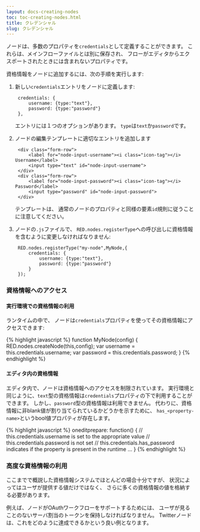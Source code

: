 ```yaml
---
layout: docs-creating-nodes
toc: toc-creating-nodes.html
title: クレデンシャル
slug: クレデンシャル
---
```


ノードは、多数のプロパティを`credentials`として定義することができます。
これらは、メインフローファイルとは別に保存され、
フローがエディタからエクスポートされたときには含まれないプロパティです。

資格情報をノードに追加するには、次の手順を実行します:

1. 新しい`credentials`エントリをノードに定義します:

        credentials: {
            username: {type:"text"},
            password: {type:"password"}
        },

   エントリには１つのオプションがあります。
   `type`は`text`か`password`です。

2. ノードの編集テンプレートに適切なエントリを追加します

        <div class="form-row">
            <label for="node-input-username"><i class="icon-tag"></i> Username</label>
            <input type="text" id="node-input-username">
        </div>
        <div class="form-row">
            <label for="node-input-password"><i class="icon-tag"></i> Password</label>
            <input type="password" id="node-input-password">
        </div>

    テンプレートは、
    通常のノードのプロパティと同様の要素`id`規則に従うことに注意してください。

3. ノードの`.js`ファイルで、
   `RED.nodes.registerType`への呼び出しに資格情報を含むように変更しなければなりません:

        RED.nodes.registerType("my-node",MyNode,{
            credentials: {
                username: {type:"text"},
                password: {type:"password"}
            }
        });

### 資格情報へのアクセス

#### 実行環境での資格情報の利用

ランタイムの中で、
ノードは`credentials`プロパティを使ってその資格情報にアクセスできます:

{% highlight javascript %}
function MyNode(config) {
    RED.nodes.createNode(this,config);
    var username = this.credentials.username;
    var password = this.credentials.password;
}
{% endhighlight %}

#### エディタ内の資格情報

エディタ内で、ノードは資格情報へのアクセスを制限されています。
実行環境と同じように、`text`型の資格情報は`credentials`プロパティの下で利用することができます。
しかし、`password`型の資格情報は利用できません。
代わりに、資格情報に非blank値が割り当てられているかどうかを示すために、
`has_<property-name>`というbool値プロパティが存在します。

{% highlight javascript %}
oneditprepare: function() {
    // this.credentials.username is set to the appropriate value
    // this.credentials.password is not set
    // this.credentials.has_password indicates if the property is present in the runtime
    ...
}
{% endhighlight %}

### 高度な資格情報の利用

ここまでで概説した資格情報システムでほとんどの場合十分ですが、
状況によってはユーザが提供する値だけではなく、
さらに多くの資格情報の値を格納する必要があります。

例えば、ノードがOAuthワークフローをサポートするためには、
ユーザが見ることのないサーバ割当のトークンを保持しなければなりません。
Twitterノードは、これをどのように達成できるかという良い例となります。
